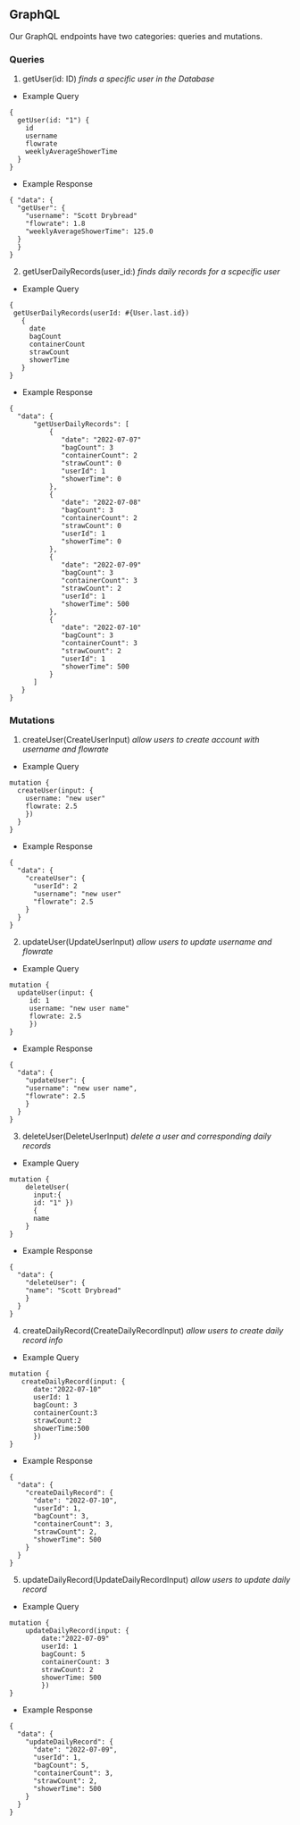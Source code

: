 ## GraphQL

Our GraphQL endpoints have two categories: queries and mutations.

### Queries

1. getUser(id: ID) *finds a specific user in the Database*

* Example Query

```
{
  getUser(id: "1") {
    id
    username
    flowrate
    weeklyAverageShowerTime
  }
}
```

* Example Response

```
{ "data": {
  "getUser": {
    "username": "Scott Drybread"
    "flowrate": 1.8
    "weeklyAverageShowerTime": 125.0
  }
  }
}
```

2. getUserDailyRecords(user_id:) *finds daily records for a scpecific user*

* Example Query

```
{ 
 getUserDailyRecords(userId: #{User.last.id})
   {
     date
     bagCount
     containerCount
     strawCount
     showerTime
   }
}
 ```

* Example Response

```
{
  "data": {
      "getUserDailyRecords": [
          {
             "date": "2022-07-07"
             "bagCount": 3
             "containerCount": 2
             "strawCount": 0
             "userId": 1
             "showerTime": 0
          },
          {
             "date": "2022-07-08"
             "bagCount": 3
             "containerCount": 2
             "strawCount": 0
             "userId": 1
             "showerTime": 0
          },
          {
             "date": "2022-07-09"
             "bagCount": 3
             "containerCount": 3
             "strawCount": 2
             "userId": 1
             "showerTime": 500
          },
          {
             "date": "2022-07-10"
             "bagCount": 3
             "containerCount": 3
             "strawCount": 2
             "userId": 1
             "showerTime": 500
          }
      ]
   }
}
```

### Mutations

1. createUser(CreateUserInput) *allow users to create account with username and flowrate*

* Example Query

```
mutation {
  createUser(input: {
    username: "new user"
    flowrate: 2.5
    })
  }
}
```

* Example Response

```
{
  "data": {
    "createUser": {
      "userId": 2
      "username": "new user"
      "flowrate": 2.5
    }
  }
}
```

2. updateUser(UpdateUserInput) *allow users to update username and flowrate*

* Example Query

```
mutation {
  updateUser(input: {
     id: 1
     username: "new user name"
     flowrate: 2.5
     })
}
```

* Example Response

```
{
  "data": {
    "updateUser": {
    "username": "new user name",
    "flowrate": 2.5
    }
  }
}
```

3. deleteUser(DeleteUserInput) *delete a user and corresponding daily records*

* Example Query

```
mutation {
    deleteUser(
      input:{
      id: "1" })
      {
      name
    }
}
```

* Example Response

```
{
  "data": {
    "deleteUser": {
    "name": "Scott Drybread"
    }
  }
}
```

4. createDailyRecord(CreateDailyRecordInput) *allow users to create daily record info*

* Example Query

```
mutation {
   createDailyRecord(input: {
      date:"2022-07-10"
      userId: 1
      bagCount: 3
      containerCount:3
      strawCount:2
      showerTime:500
      })
}
```

* Example Response

```
{
  "data": {
    "createDailyRecord": {
      "date": "2022-07-10",
      "userId": 1,
      "bagCount": 3,
      "containerCount": 3,
      "strawCount": 2,
      "showerTime": 500
    }
  }
}
```

5. updateDailyRecord(UpdateDailyRecordInput) *allow users to update daily record*

* Example Query

```
mutation {
    updateDailyRecord(input: {
        date:"2022-07-09"
        userId: 1
        bagCount: 5
        containerCount: 3
        strawCount: 2
        showerTime: 500
        })
}
```

* Example Response

```
{
  "data": {
    "updateDailyRecord": {
      "date": "2022-07-09",
      "userId": 1,
      "bagCount": 5,
      "containerCount": 3,
      "strawCount": 2,
      "showerTime": 500
    }
  }
}
```

